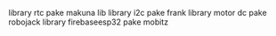 library rtc pake makuna lib
library i2c pake frank
library motor dc pake robojack
library firebaseesp32 pake mobitz
